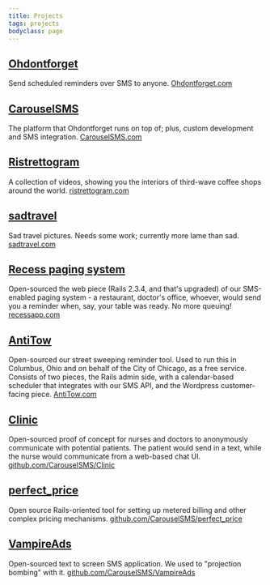 ```yaml
---
title: Projects
tags: projects
bodyclass: page
---
```


## [Ohdontforget](http://Ohdontforget.com)
Send scheduled reminders over SMS to anyone. [Ohdontforget.com](http://ohdontforget.com)

## [CarouselSMS](http://CarouselSMS.com)
The platform that Ohdontforget runs on top of; plus, custom development and SMS integration. [CarouselSMS.com](http://CarouselSMS.com)

## [Ristrettogram](http://ristrettogram.com)
A collection of videos, showing you the interiors of third-wave coffee shops around the world. [ristrettogram.com](http://ristrettogram.com)

## [sadtravel](http://sadtravel.com)
Sad travel pictures. Needs some work; currently more lame than sad. [sadtravel.com](http://sadtravel.com)

## [Recess paging system](http://RecessApp.com)
Open-sourced the web piece (Rails 2.3.4, and that's upgraded) of our SMS-enabled paging system - a restaurant, doctor's office, whoever, would send you a reminder when, say, your table was ready. No more queuing! [recessapp.com](http://RecessApp.com)

## [AntiTow](http://antitow.com)
Open-sourced our street sweeping reminder tool. Used to run this in Columbus, Ohio and on behalf of the City of Chicago, as a free service. Consists of two pieces, the Rails admin side, with a calendar-based scheduler that integrates with our SMS API, and the Wordpress customer-facing piece. [AntiTow.com](http://antitow.com)

## [Clinic](http://https://github.com/CarouselSMS/Clinic)
Open-sourced proof of concept for nurses and doctors to anonymously communicate with potential patients. The patient would send in a text, while the nurse would communicate from a web-based chat UI. [github.com/CarouselSMS/Clinic](https://github.com/CarouselSMS/Clinic)

## [perfect_price](https://github.com/CarouselSMS/perfect_price)
Open source Rails-oriented tool for setting up metered billing and other complex pricing mechanisms. [github.com/CarouselSMS/perfect_price](https://github.com/CarouselSMS/perfect_price)

## [VampireAds](https://github.com/CarouselSMS/VampireAds)
Open-sourced text to screen SMS application. We used to "projection bombing" with it. [github.com/CarouselSMS/VampireAds](https://github.com/CarouselSMS/VampireAds)